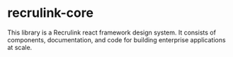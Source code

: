 # recrulink-core
This library is a Recrulink react framework design system. It consists of components, documentation, and code for building enterprise applications at scale.
